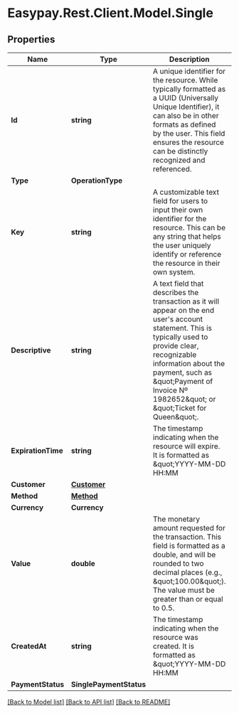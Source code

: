 # Easypay.Rest.Client.Model.Single

## Properties

Name | Type | Description | Notes
------------ | ------------- | ------------- | -------------
**Id** | **string** | A unique identifier for the resource. While typically formatted as a UUID (Universally Unique Identifier), it can also be in other formats as defined by the user. This field ensures the resource can be distinctly recognized and referenced. | 
**Type** | **OperationType** |  | [optional] 
**Key** | **string** | A customizable text field for users to input their own identifier for the resource. This can be any string that helps the user uniquely identify or reference the resource in their own system. | [optional] 
**Descriptive** | **string** | A text field that describes the transaction as it will appear on the end user&#39;s account statement. This is typically used to provide clear, recognizable information about the payment, such as \&quot;Payment of Invoice Nº 1982652\&quot; or \&quot;Ticket for Queen\&quot;. | [optional] 
**ExpirationTime** | **string** | The timestamp indicating when the resource will expire. It is formatted as \&quot;YYYY-MM-DD HH:MM | [optional] 
**Customer** | [**Customer**](Customer.md) |  | 
**Method** | [**Method**](Method.md) |  | 
**Currency** | **Currency** |  | 
**Value** | **double** | The monetary amount requested for the transaction. This field is formatted as a double, and will be rounded to two decimal places (e.g., \&quot;100.00\&quot;). The value must be greater than or equal to 0.5. | 
**CreatedAt** | **string** | The timestamp indicating when the resource was created. It is formatted as \&quot;YYYY-MM-DD HH:MM | [optional] 
**PaymentStatus** | **SinglePaymentStatus** |  | 

[[Back to Model list]](../README.md#documentation-for-models) [[Back to API list]](../README.md#documentation-for-api-endpoints) [[Back to README]](../README.md)

